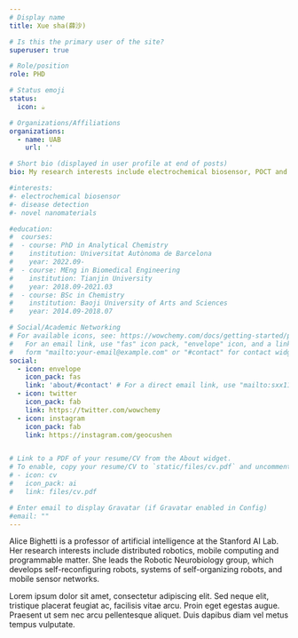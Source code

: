 ```yaml
---
# Display name
title: Xue sha(薛沙)

# Is this the primary user of the site?
superuser: true

# Role/position
role: PHD

# Status emoji
status:
  icon: ☕️

# Organizations/Affiliations
organizations:
  - name: UAB
    url: ''

# Short bio (displayed in user profile at end of posts)
bio: My research interests include electrochemical biosensor, POCT and preparation and funtionalization of novel nanomaterials.

#interests:
#- electrochemical biosensor
#- disease detection
#- novel nanomaterials

#education:
#  courses:
#  - course: PhD in Analytical Chemistry
#    institution: Universitat Autònoma de Barcelona
#    year: 2022.09-
#  - course: MEng in Biomedical Engineering
#    institution: Tianjin University
#    year: 2018.09-2021.03
#  - course: BSc in Chemistry
#    institution: Baoji University of Arts and Sciences
#    year: 2014.09-2018.07

# Social/Academic Networking
# For available icons, see: https://wowchemy.com/docs/getting-started/page-builder/#icons
#   For an email link, use "fas" icon pack, "envelope" icon, and a link in the
#   form "mailto:your-email@example.com" or "#contact" for contact widget.
social:
  - icon: envelope
    icon_pack: fas
    link: 'about/#contact' # For a direct email link, use "mailto:sxx1103356698@163.com".
  - icon: twitter
    icon_pack: fab
    link: https://twitter.com/wowchemy
  - icon: instagram
    icon_pack: fab
    link: https://instagram.com/geocushen


# Link to a PDF of your resume/CV from the About widget.
# To enable, copy your resume/CV to `static/files/cv.pdf` and uncomment the lines below.
# - icon: cv
#   icon_pack: ai
#   link: files/cv.pdf

# Enter email to display Gravatar (if Gravatar enabled in Config)
#email: ""
---
```


Alice Bighetti is a professor of artificial intelligence at the Stanford AI Lab. Her research interests include distributed robotics, mobile computing and programmable matter. She leads the Robotic Neurobiology group, which develops self-reconfiguring robots, systems of self-organizing robots, and mobile sensor networks.

Lorem ipsum dolor sit amet, consectetur adipiscing elit. Sed neque elit, tristique placerat feugiat ac, facilisis vitae arcu. Proin eget egestas augue. Praesent ut sem nec arcu pellentesque aliquet. Duis dapibus diam vel metus tempus vulputate.

